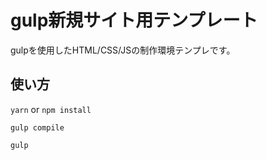 gulp新規サイト用テンプレート
===============
gulpを使用したHTML/CSS/JSの制作環境テンプレです。
## 使い方 

`yarn` or `npm install`

`gulp compile`

`gulp`

